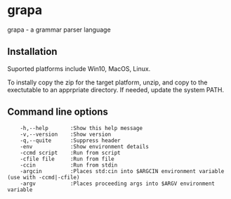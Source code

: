 # grapa
grapa - a grammar parser language

## Installation
Suported platforms include Win10, MacOS, Linux.

To instally copy the zip for the target platform, unzip, and copy to the exectutable to an apprpriate directory. If needed, update the system PATH.

## Command line options

        -h,--help       :Show this help message
        -v,--version    :Show version
        -q,--quite      :Suppress header
        -env            :Show environment details
        -ccmd script    :Run from script
        -cfile file     :Run from file
        -ccin           :Run from stdin
        -argcin         :Places std:cin into $ARGCIN environment variable (use with -ccmd|-cfile)
        -argv           :Places proceeding args into $ARGV environment variable


